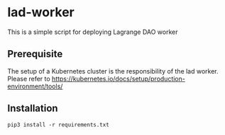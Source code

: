 # lad-worker
This is a simple script for deploying Lagrange DAO worker

## Prerequisite
The setup of a Kubernetes cluster is the responsibility of the lad worker. 
Please refer to https://kubernetes.io/docs/setup/production-environment/tools/ 


## Installation
```
pip3 install -r requirements.txt 
```

